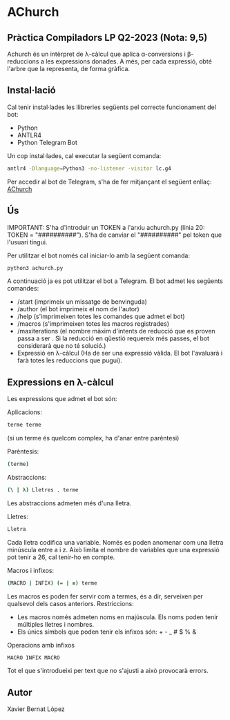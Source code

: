 # AChurch
## Pràctica Compiladors LP Q2-2023 (Nota: 9,5)

Achurch és un intèrpret de λ-càlcul que aplica α-conversions i β-reduccions a les expressions donades.
A més, per cada expressió, obté l'arbre que la representa, de forma gràfica.

## Instal·lació
Cal tenir instal·lades les llibreries següents pel correcte funcionament del bot:
- Python
- ANTLR4
- Python Telegram Bot

Un cop instal·lades, cal executar la següent comanda:

```sh
antlr4 -Dlanguage=Python3 -no-listener -visitor lc.g4
```
Per accedir al bot de Telegram, s'ha de fer mitjançant el següent enllaç:
[AChurch](https://t.me/achurch_lpbot)

## Ús
IMPORTANT: S'ha d'introduir un TOKEN a l'arxiu achurch.py (línia 20: TOKEN = "##########"). S'ha de canviar el "##########" pel token que l'usuari tingui.

Per utilitzar el bot només cal iniciar-lo amb la següent comanda:
```sh
python3 achurch.py
```
A continuació ja es pot utilitzar el bot a Telegram. El bot admet les següents comandes:
- /start (imprimeix un missatge de benvinguda)
- /author (el bot imprimeix el nom de l'autor)
- /help (s'imprimeixen totes les comandes que admet el bot)
- /macros (s'imprimeixen totes les macros registrades)
- /maxiterations <nombre> (el nombre màxim d'intents de reducció que es proven passa a ser <nombre>. Si la reducció en qüestió requereix més passes, el bot considerarà que no té solució.)
- Expressió en λ-càlcul (Ha de ser una expressió vàlida. El bot l'avaluarà i farà totes les reduccions que pugui).


## Expressions en λ-càlcul

Les expressions que admet el bot són:

Aplicacions:

```sh
terme terme 
```
(si un terme és quelcom complex, ha d'anar entre parèntesi)

Parèntesis:

```sh
(terme)
```

Abstraccions:

```sh
(\ | λ) Lletres . terme
```
Les abstraccions admeten més d'una lletra.

Lletres:
```sh
Lletra
```
Cada lletra codifica una variable. Només es poden anomenar com una lletra minúscula entre a i z. Això limita el nombre de variables que una expressió pot tenir a 26, cal tenir-ho en compte.

Macros i infixos:
```sh
(MACRO | INFIX) (= | ≡) terme
```
Les macros es poden fer servir com a termes, és a dir, serveixen per qualsevol dels casos anteriors.
Restriccions: 
- Les macros només admeten noms en majúscula. Els noms poden tenir múltiples lletres i nombres.
- Els únics símbols que poden tenir els infixos són: + - _ # $ % &

Operacions amb infixos
```sh
MACRO INFIX MACRO
```

Tot el que s'introdueixi per text que no s'ajusti a això provocarà errors.

## Autor
Xavier Bernat López
